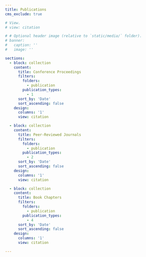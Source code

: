 ```yaml
---
title: Publications
cms_exclude: true

# View.
# view: citation

# # Optional header image (relative to `static/media/` folder).
# banner:
#   caption: ''
#   image: ''

sections:
  - block: collection
    content:
      title: Conference Proceedings
      filters:
        folders:
          - publication
        publication_types:
          - 1
      sort_by: 'Date'
      sort_ascending: false
    design:
      columns: '1'
      view: citation

  - block: collection
    content:
      title: Peer-Reviewed Journals
      filters:
        folders:
          - publication
        publication_types:
          - 2
      sort_by: 'Date'
      sort_ascending: false
    design:
      columns: '1'
      view: citation

  - block: collection
    content:
      title: Book Chapters
      filters:
        folders:
          - publication
        publication_types:
          - 4
      sort_by: 'Date'
      sort_ascending: false
    design:
      columns: '1'
      view: citation

---
```

